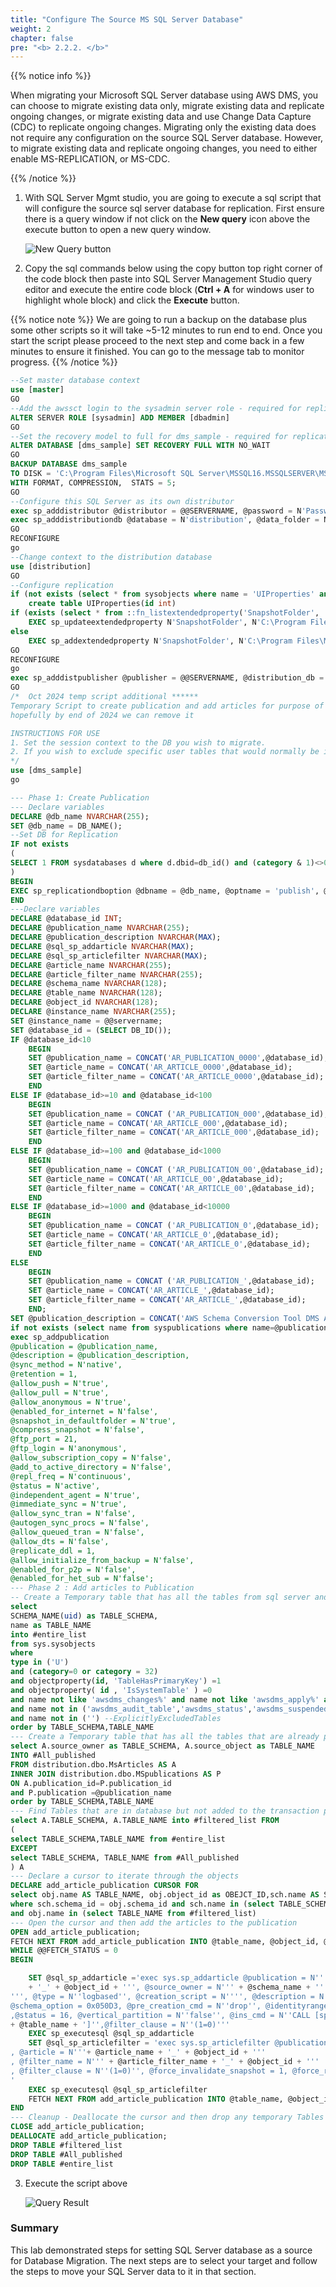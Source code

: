 ```yaml
---
title: "Configure The Source MS SQL Server Database"
weight: 2
chapter: false
pre: "<b> 2.2.2. </b>"
---
```


{{% notice info %}}

When migrating your Microsoft SQL Server database using AWS DMS, you can choose to migrate existing data only, migrate existing data and replicate ongoing changes, or migrate existing data and use Change Data Capture (CDC) to replicate ongoing changes. Migrating only the existing data does not require any configuration on the source SQL Server database. However, to migrate existing data and replicate ongoing changes, you need to either enable MS-REPLICATION, or MS-CDC.

{{% /notice %}}

1. With SQL Server Mgmt studio, you are going to execute a sql script that will configure the source sql server database for replication. First ensure there is a query window if not click on the **New query** icon above the execute button to open a new query window.

    ![New Query button](/images/2/2/2/0001.png?width=90pc)

1. Copy the sql commands below using the copy button top right corner of the code block then paste into SQL Server Management Studio query editor and execute the entire code block (**Ctrl + A** for windows user to highlight whole block) and click the **Execute** button.

{{% notice note %}}
We are going to run a backup on the database plus some other scripts so it will take ~5-12 minutes to run end to end. Once you start the script please proceed to the next step and come back in a few minutes to ensure it finished. You can go to the message tab to monitor progress.
{{% /notice %}}

```sql
--Set master database context
use [master]
GO
--Add the awssct login to the sysadmin server role - required for replication
ALTER SERVER ROLE [sysadmin] ADD MEMBER [dbadmin]
GO
--Set the recovery model to full for dms_sample - required for replication
ALTER DATABASE [dms_sample] SET RECOVERY FULL WITH NO_WAIT
GO
BACKUP DATABASE dms_sample
TO DISK = 'C:\Program Files\Microsoft SQL Server\MSSQL16.MSSQLSERVER\MSSQL\Backup\dms_sample-fullbkup.bak'
WITH FORMAT, COMPRESSION,  STATS = 5;
GO
--Configure this SQL Server as its own distributor
exec sp_adddistributor @distributor = @@SERVERNAME, @password = N'Password1'
exec sp_adddistributiondb @database = N'distribution', @data_folder = N'C:\Program Files\Microsoft SQL Server\MSSQL16.MSSQLSERVER\MSSQL\DATA', @log_folder = N'C:\Program Files\Microsoft SQL Server\MSSQL16.MSSQLSERVER\MSSQL\DATA', @log_file_size = 2, @min_distretention = 0, @max_distretention = 72, @history_retention = 48, @security_mode = 1
GO
RECONFIGURE
go 
--Change context to the distribution database
use [distribution] 
GO
--Configure replication
if (not exists (select * from sysobjects where name = 'UIProperties' and type = 'U ')) 
    create table UIProperties(id int) 
if (exists (select * from ::fn_listextendedproperty('SnapshotFolder', 'user', 'dbo', 'table', 'UIProperties', null, null))) 
    EXEC sp_updateextendedproperty N'SnapshotFolder', N'C:\Program Files\Microsoft SQL Server\MSSQL16.MSSQLSERVER\MSSQL\repldata', 'user', dbo, 'table', 'UIProperties' 
else 
    EXEC sp_addextendedproperty N'SnapshotFolder', N'C:\Program Files\Microsoft SQL Server\MSSQL16.MSSQLSERVER\MSSQL\repldata', 'user', dbo, 'table', 'UIProperties'
GO
RECONFIGURE
go 
exec sp_adddistpublisher @publisher = @@SERVERNAME, @distribution_db = N'distribution', @security_mode = 1, @working_directory = N'C:\Program Files\Microsoft SQL Server\MSSQL16.MSSQLSERVER\MSSQL\repldata', @trusted = N'false', @thirdparty_flag = 0, @publisher_type = N'MSSQLSERVER'
GO
/*  Oct 2024 temp script additional ******
Temporary Script to create publication and add articles for purpose of Full Load and CDC DMS task to address issue with SQL Server 2022 CU2+ Oct-2024
hopefully by end of 2024 we can remove it 

INSTRUCTIONS FOR USE
1. Set the session context to the DB you wish to migrate.
2. If you wish to exclude specific user tables that would normally be included, these table names can be added in the field marked by the string "ExplicitlyExcludedTables". The script contains logic to automatically exclude tables without Primary Keys, system tables and DMS related tables.
*/
use [dms_sample] 
go 

--- Phase 1: Create Publication
--- Declare variables
DECLARE @db_name NVARCHAR(255);
SET @db_name = DB_NAME(); 
--Set DB for Replication
IF not exists
(
SELECT 1 FROM sysdatabases d where d.dbid=db_id() and (category & 1)<>0
)
BEGIN
EXEC sp_replicationdboption @dbname = @db_name, @optname = 'publish', @value = 'true'
END
---Declare variables
DECLARE @database_id INT;
DECLARE @publication_name NVARCHAR(255);
DECLARE @publication_description NVARCHAR(MAX);
DECLARE @sql_sp_addarticle NVARCHAR(MAX);
DECLARE @sql_sp_articlefilter NVARCHAR(MAX);
DECLARE @article_name NVARCHAR(255);
DECLARE @article_filter_name NVARCHAR(255);
DECLARE @schema_name NVARCHAR(128);
DECLARE @table_name NVARCHAR(128);
DECLARE @object_id NVARCHAR(128);
DECLARE @instance_name NVARCHAR(255);
SET @instance_name = @@servername;
SET @database_id = (SELECT DB_ID());
IF @database_id<10
    BEGIN
    SET @publication_name = CONCAT('AR_PUBLICATION_0000',@database_id);
    SET @article_name = CONCAT('AR_ARTICLE_0000',@database_id);
    SET @article_filter_name = CONCAT('AR_ARTICLE_0000',@database_id);
    END
ELSE IF @database_id>=10 and @database_id<100
    BEGIN
    SET @publication_name = CONCAT ('AR_PUBLICATION_000',@database_id);
    SET @article_name = CONCAT('AR_ARTICLE_000',@database_id);
    SET @article_filter_name = CONCAT('AR_ARTICLE_000',@database_id);
    END
ELSE IF @database_id>=100 and @database_id<1000
    BEGIN
    SET @publication_name = CONCAT ('AR_PUBLICATION_00',@database_id);
    SET @article_name = CONCAT('AR_ARTICLE_00',@database_id);
    SET @article_filter_name = CONCAT('AR_ARTICLE_00',@database_id);
    END
ELSE IF @database_id>=1000 and @database_id<10000
    BEGIN
    SET @publication_name = CONCAT ('AR_PUBLICATION_0',@database_id);
    SET @article_name = CONCAT('AR_ARTICLE_0',@database_id);
    SET @article_filter_name = CONCAT('AR_ARTICLE_0',@database_id);
    END
ELSE
    BEGIN
    SET @publication_name = CONCAT ('AR_PUBLICATION_',@database_id);
    SET @article_name = CONCAT('AR_ARTICLE_',@database_id);
    SET @article_filter_name = CONCAT('AR_ARTICLE_',@database_id);
    END;
SET @publication_description = CONCAT('AWS Schema Conversion Tool DMS Agent: Anonymous Transactional publication for Database: ', @db_name,' from Publisher: ', @instance_name,'.');
if not exists (select name from syspublications where name=@publication_name)
exec sp_addpublication
@publication = @publication_name,
@description = @publication_description,
@sync_method = N'native',
@retention = 1,
@allow_push = N'true',
@allow_pull = N'true',
@allow_anonymous = N'true',
@enabled_for_internet = N'false',
@snapshot_in_defaultfolder = N'true',
@compress_snapshot = N'false',
@ftp_port = 21,
@ftp_login = N'anonymous',
@allow_subscription_copy = N'false',
@add_to_active_directory = N'false',
@repl_freq = N'continuous',
@status = N'active',
@independent_agent = N'true',
@immediate_sync = N'true',
@allow_sync_tran = N'false',
@autogen_sync_procs = N'false',
@allow_queued_tran = N'false',
@allow_dts = N'false',
@replicate_ddl = 1,
@allow_initialize_from_backup = N'false',
@enabled_for_p2p = N'false',
@enabled_for_het_sub = N'false';
--- Phase 2 : Add articles to Publication
-- Create a Temporary table that has all the tables from sql server and exclude any system related tables pertaining to DMS, as well as user defined exclusions.
select
SCHEMA_NAME(uid) as TABLE_SCHEMA,
name as TABLE_NAME
into #entire_list
from sys.sysobjects
where
type in ('U')
and (category=0 or category = 32)
and objectproperty(id, 'TableHasPrimaryKey') =1
and objectproperty( id , 'IsSystemTable' ) =0
and name not like 'awsdms_changes%' and name not like 'awsdms_apply%' and name not like 'awsdms_truncation%' and name not like 'awsdms_cdc_%awsdms_full_load_exceptions%'
and name not in ('awsdms_audit_table','awsdms_status','awsdms_suspended_tables','awsdms_history','awsdms_validation_failure') 
and name not in ('') --ExplicitlyExcludedTables
order by TABLE_SCHEMA,TABLE_NAME
--- Create a Temporary table that has all the tables that are already part of the SQL server publication
select A.source_owner as TABLE_SCHEMA, A.source_object as TABLE_NAME
INTO #All_published
FROM distribution.dbo.MsArticles AS A
INNER JOIN distribution.dbo.MSpublications AS P
ON A.publication_id=P.publication_id
and P.publication =@publication_name
order by TABLE_SCHEMA,TABLE_NAME
--- Find Tables that are in database but not added to the transaction publication
select A.TABLE_SCHEMA, A.TABLE_NAME into #filtered_list FROM
(
select TABLE_SCHEMA,TABLE_NAME from #entire_list
EXCEPT
select TABLE_SCHEMA, TABLE_NAME from #All_published
) A
--- Declare a cursor to iterate through the objects
DECLARE add_article_publication CURSOR FOR
select obj.name AS TABLE_NAME, obj.object_id as OBEJCT_ID,sch.name AS SCHEMA_NAME from sys.objects obj, sys.schemas sch
where sch.schema_id = obj.schema_id and sch.name in (select TABLE_SCHEMA from #filtered_list)
and obj.name in (select TABLE_NAME from #filtered_list)
--- Open the cursor and then add the articles to the publication
OPEN add_article_publication;
FETCH NEXT FROM add_article_publication INTO @table_name, @object_id, @schema_name;
WHILE @@FETCH_STATUS = 0
BEGIN

    SET @sql_sp_addarticle ='exec sys.sp_addarticle @publication = N''' + @publication_name + ''', @article = N''' + @article_name
    + '_' + @object_id + ''', @source_owner = N''' + @schema_name + ''', @source_object = N''' + @table_name +
''', @type = N''logbased'', @creation_script = N'''', @description = N'''',
@schema_option = 0x050D3, @pre_creation_cmd = N''drop'', @identityrangemanagementoption = N''none''
,@status = 16, @vertical_partition = N''false'', @ins_cmd = N''CALL [sp_MSins_' + @table_name + ']'',@del_cmd = N''CALL [sp_MSdel_' +@table_name + ']'',@upd_cmd = N''MCALL [sp_MSupd_'
+ @table_name + ']'',@filter_clause = N''(1=0)'''
    EXEC sp_executesql @sql_sp_addarticle
    SET @sql_sp_articlefilter = 'exec sys.sp_articlefilter @publication = N'''+ @publication_name + '''
, @article = N'''+ @article_name + '_' + @object_id + '''
, @filter_name = N''' + @article_filter_name + '_' + @object_id + '''
, @filter_clause = N''(1=0)'', @force_invalidate_snapshot = 1, @force_reinit_subscription = 1
'
    EXEC sp_executesql @sql_sp_articlefilter
    FETCH NEXT FROM add_article_publication INTO @table_name, @object_id, @schema_name;
END
--- Cleanup - Deallocate the cursor and then drop any temporary Tables
CLOSE add_article_publication;
DEALLOCATE add_article_publication;
DROP TABLE #filtered_list
DROP TABLE #All_published
DROP TABLE #entire_list
```

3. Execute the script above

    ![Query Result](/images/2/2/2/0002.png?width=90pc)

### Summary

This lab demonstrated steps for setting SQL Server database as a source for Database Migration. The next steps are to select your target and follow the steps to move your SQL Server data to it in that section.